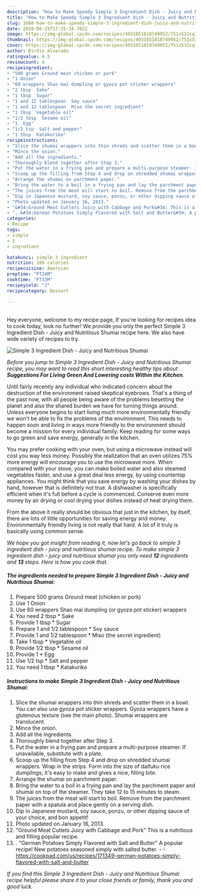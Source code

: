 ```yaml
---
description: "How to Make Speedy Simple 3 Ingredient Dish - Juicy and Nutritious Shumai"
title: "How to Make Speedy Simple 3 Ingredient Dish - Juicy and Nutritious Shumai"
slug: 1688-how-to-make-speedy-simple-3-ingredient-dish-juicy-and-nutritious-shumai
date: 2020-06-25T17:55:34.782Z
image: https://img-global.cpcdn.com/recipes/4931651818749952/751x532cq70/simple-3-ingredient-dish-juicy-and-nutritious-shumai-recipe-main-photo.jpg
thumbnail: https://img-global.cpcdn.com/recipes/4931651818749952/751x532cq70/simple-3-ingredient-dish-juicy-and-nutritious-shumai-recipe-main-photo.jpg
cover: https://img-global.cpcdn.com/recipes/4931651818749952/751x532cq70/simple-3-ingredient-dish-juicy-and-nutritious-shumai-recipe-main-photo.jpg
author: Birdie Alvarado
ratingvalue: 4.5
reviewcount: 4
recipeingredient:
- "500 grams Ground meat chicken or pork"
- "1 Onion"
- "60 wrappers Shao mai dumpling or gyoza pot sticker wrappers"
- "2 tbsp  Sake"
- "1 tbsp  Sugar"
- "1 and 12 tablespoon  Soy sauce"
- "1 and 12 tablespoon  Miso the secret ingredient"
- "1 tbsp  Vegetable oil"
- "1/2 tbsp  Sesame oil"
- "1  Egg"
- "1/2 tsp  Salt and pepper"
- "1 tbsp  Katakuriko"
recipeinstructions:
- "Slice the shumai wrappers into thin shreds and scatter them in a bowl. You can also use gyoza pot sticker wrappers. Gyoza wrappers have a glutenous texture (see the main photo). Shumai wrappers are translucent."
- "Mince the onion."
- "Add all the ingredients."
- "Thoroughly blend together after Step 3."
- "Put the water in a frying pan and prepare a multi-purpose steamer. If unavailable, substitute with a plate."
- "Scoop up the filling from Step 4 and drop on shredded shumai wrappers. Wrap in the strips. Form into the size of daifuku rice dumplings; it&#39;s easy to make and gives a nice, filling bite."
- "Arrange the shumai on parchment paper."
- "Bring the water to a boil in a frying pan and lay the parchment paper and shumai on top of the steamer. They take 12 to 15 minutes to steam."
- "The juices from the meat will start to boil. Remove from the parchment paper with a spatula and place gently on a serving dish."
- "Dip in Japanese mustard, soy sauce, ponzu, or other dipping sauce of your choice, and bon appetit!"
- "Photo updated on January 16, 2013."
- "&#34;Ground Meat Cutlets Juicy with Cabbage and Pork&#34; This is a nutritious and filling popular recipe."
- ". &#34;German Potatoes Simply Flavored with Salt and Butter&#34; A popular recipe! New potatoes seasoned simply with salted butter.  https://cookpad.com/us/recipes/171349-german-potatoes-simply-flavored-with-salt-and-butter"
categories:
- Recipe
tags:
- simple
- 3
- ingredient

katakunci: simple 3 ingredient 
nutrition: 109 calories
recipecuisine: American
preptime: "PT24M"
cooktime: "PT33M"
recipeyield: "2"
recipecategory: Dessert

---
```

<br>
Hey everyone, welcome to my recipe page, If you're looking for recipes idea to cook today, look no further! We provide you only the perfect Simple 3 Ingredient Dish - Juicy and Nutritious Shumai recipe here. We also have wide variety of recipes to try.
<br>


![Simple 3 Ingredient Dish - Juicy and Nutritious Shumai](https://img-global.cpcdn.com/recipes/4931651818749952/751x532cq70/simple-3-ingredient-dish-juicy-and-nutritious-shumai-recipe-main-photo.jpg)

<i>Before you jump to Simple 3 Ingredient Dish - Juicy and Nutritious Shumai recipe, you may want to read this short interesting healthy tips about 
<strong>Suggestions For Living Green And Lowering costs Within the Kitchen</strong>.</i>
</br>

Until fairly recently any individual who indicated concern about the destruction of the environment raised skeptical eyebrows. That's a thing of the past now, with all people being aware of the problems besetting the planet and also the shared burden we have for turning things around. Unless everyone begins to start living much more environmentally friendly we won't be able to fix the problems of the environment. This needs to happen soon and living in ways more friendly to the environment should become a mission for every individual family. Keep reading for some ways to go green and save energy, generally in the kitchen.

You may prefer cooking with your oven, but using a microwave instead will cost you way less money. Possibly the realization that an oven utilizes 75% more energy will encourage you to use the microwave more. When compared with your stove, you can make boiled water and also steamed vegetables faster, and use a great deal less energy, by using countertop appliances. You might think that you save energy by washing your dishes by hand, however that is definitely not true. A dishwasher is specifically efficient when it's full before a cycle is commenced. Conserve even more money by air drying or cool drying your dishes instead of heat drying them.

From the above it really should be obvious that just in the kitchen, by itself, there are lots of little opportunities for saving energy and money. Environmentally friendly living is not really that hard. A lot of it truly is basically using common sense.


<i>We hope you got insight from reading it, now let's go back to simple 3 ingredient dish - juicy and nutritious shumai recipe. To make simple 3 ingredient dish - juicy and nutritious shumai you only need <strong>12</strong> ingredients and <strong>13</strong> steps. Here is how you cook that.
</i>

##### The ingredients needed to prepare Simple 3 Ingredient Dish - Juicy and Nutritious Shumai:

1. Prepare 500 grams Ground meat (chicken or pork)
1. Use 1 Onion
1. Use 60 wrappers Shao mai dumpling (or gyoza pot sticker) wrappers
1. You need 2 tbsp * Sake
1. Provide 1 tbsp * Sugar
1. Prepare 1 and 1/2 tablespoon * Soy sauce
1. Provide 1 and 1/2 tablespoon * Miso (the secret ingredient)
1. Take 1 tbsp * Vegetable oil
1. Provide 1/2 tbsp * Sesame oil
1. Provide 1 * Egg
1. Use 1/2 tsp * Salt and pepper
1. You need 1 tbsp * Katakuriko


##### Instructions to make Simple 3 Ingredient Dish - Juicy and Nutritious Shumai:

1. Slice the shumai wrappers into thin shreds and scatter them in a bowl. You can also use gyoza pot sticker wrappers. Gyoza wrappers have a glutenous texture (see the main photo). Shumai wrappers are translucent.
1. Mince the onion.
1. Add all the ingredients.
1. Thoroughly blend together after Step 3.
1. Put the water in a frying pan and prepare a multi-purpose steamer. If unavailable, substitute with a plate.
1. Scoop up the filling from Step 4 and drop on shredded shumai wrappers. Wrap in the strips. Form into the size of daifuku rice dumplings; it&#39;s easy to make and gives a nice, filling bite.
1. Arrange the shumai on parchment paper.
1. Bring the water to a boil in a frying pan and lay the parchment paper and shumai on top of the steamer. They take 12 to 15 minutes to steam.
1. The juices from the meat will start to boil. Remove from the parchment paper with a spatula and place gently on a serving dish.
1. Dip in Japanese mustard, soy sauce, ponzu, or other dipping sauce of your choice, and bon appetit!
1. Photo updated on January 16, 2013.
1. &#34;Ground Meat Cutlets Juicy with Cabbage and Pork&#34; This is a nutritious and filling popular recipe.
1. . &#34;German Potatoes Simply Flavored with Salt and Butter&#34; A popular recipe! New potatoes seasoned simply with salted butter. -  - https://cookpad.com/us/recipes/171349-german-potatoes-simply-flavored-with-salt-and-butter


<i>If you find this Simple 3 Ingredient Dish - Juicy and Nutritious Shumai recipe helpful please share it to your close friends or family, thank you and good luck.</i>

